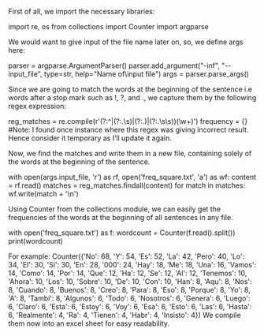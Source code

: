 First of all, we import the necessary libraries:

import re, os
from collections import Counter
import argparse

We would want to give input of the file name later on, so, we define args here:

parser = argparse.ArgumentParser()
parser.add_argument("-inf", "--input_file", type=str, help="Name of\input file")
args = parser.parse_args()

Since we are going to match the words at the beginning of the sentence i.e words after a stop mark such as !, ?, and ., we capture them by the following regex expression:

reg_matches = re.compile(r'(?:^|(?:\.\s)|(?:\.)|(?:\.\s\s))(\w+)')
frequency = {}
#Note: I found once instance where this regex was giving incorrect result. Hence consider it temporary as I’ll update it again.

Now, we find the matches and write them in a new file, containing solely of the words at the beginning of the sentence.

with open(args.input_file, 'r') as rf, open('freq_square.txt', 'a') as wf:
    content = rf.read()
    matches = reg_matches.findall(content)
    for match in matches:
        wf.write(match + '\n')

Using Counter from the collections module, we can easily get the frequencies of the words at the beginning of all sentences in any file.

with open('freq_square.txt') as f:
    wordcount = Counter(f.read().split())
    print(wordcount)

For example:
Counter({'No': 68, 'Y': 54, 'Es': 52, 'La': 42, 'Pero': 40, 'Lo': 34, 'El': 30, 'Si': 30, 'En': 28, '000': 24, 'Hay': 18, 'Me': 18, 'Una': 16, 'Vamos': 14, 'Como': 14, 'Por': 14, 'Que': 12, 'Ha': 12, 'Se': 12, 'Al': 12, 'Tenemos': 10, 'Ahora': 10, 'Los': 10, 'Sobre': 10, 'De': 10, 'Con': 10, 'Han': 8, 'Aqu': 8, 'Nos': 8, 'Cuando': 8, 'Buenos': 8, 'Creo': 8, 'Para': 8, 'Eso': 8, 'Porque': 8, 'Yo': 8, 'A': 8, 'Tambi': 8, 'Algunos': 6, 'Todo': 6, 'Nosotros': 6, 'Genera': 6, 'Luego': 6, 'Claro': 6, 'Esta': 6, 'Estoy': 6, 'Voy': 6, 'Esa': 6, 'Esto': 6, 'Las': 6, 'Hasta': 6, 'Realmente': 4, 'Ra': 4, 'Tienen': 4, 'Habr': 4, 'Insisto': 4})
We compile them now into an excel sheet for easy readability.
